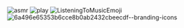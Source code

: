 ![asmr](https://user-images.githubusercontent.com/55197733/78628332-db9ece00-7861-11ea-93c1-0e5be1fdd302.png)
![play](https://user-images.githubusercontent.com/55197733/78628346-e6596300-7861-11ea-8a76-55617f533b9f.png)
![ListeningToMusicEmoji](https://user-images.githubusercontent.com/55197733/79938117-b1383d80-8429-11ea-8659-da2792650e85.jpg)
![6a496e65353b6cce8b0ab2432cbeecdf--branding-icons](https://user-images.githubusercontent.com/55197733/79938120-b1d0d400-8429-11ea-99ff-392159dec30d.jpg)



